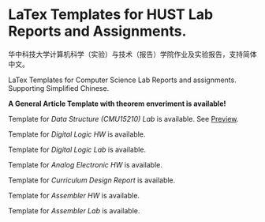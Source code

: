 # LaTex Templates for HUST Lab Reports and Assignments.

华中科技大学计算机科学（实验）与技术（报告）学院作业及实验报告，支持简体中文。

LaTex Templates for Computer Science Lab Reports and assignments. Supporting Simplified Chinese. 

**A General Article Template with theorem enveriment is available!**

Template for *Data Structure (CMU15210) Lab* is available. See [Preview](https://github.com/YuzheSHI/CMU-HUST-15210_Lab/blob/master/CS15210_Lab.pdf). 

Template for *Digital Logic HW* is available.

Template for *Digital Logic Lab* is available.

Template for *Analog Electronic HW* is available.

Template for *Curriculum Design Report* is available.

Template for *Assembler HW* is available.

Template for *Assembler Lab* is available.

